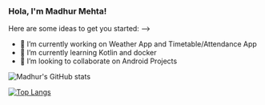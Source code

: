 ### Hola, I'm Madhur Mehta!

Here are some ideas to get you started:
-->
- 🔭 I’m currently working on Weather App and Timetable/Attendance App
- 🌱 I’m currently learning Kotlin and docker
- 👯 I’m looking to collaborate on Android Projects

![Madhur's GitHub stats](https://github-readme-stats.vercel.app/api?username=madhurmehta007&show_icons=true&theme=radical)

[![Top Langs](https://github-readme-stats.vercel.app/api/top-langs/?username=madhurmehta007)](https://github.com/anuraghazra/github-readme-stats)



<!--
**madhurmehta007/madhurmehta007** is a ✨ _special_ ✨ repository because its `README.md` (this file) appears on your GitHub profile.


